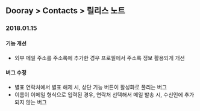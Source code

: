 ## Dooray > Contacts > 릴리스 노트

### 2018.01.15
#### 기능 개선
- 외부 메일 주소를 주소록에 추가한 경우 프로필에서 주소록 정보 활용되게 개선  

#### 버그 수정 
- 별표 연락처에서 별표 해제 시, 상단 기능 버튼이 활성화로 풀리는 버그 
- 이름이 이메일 형식으로 입력된 경우, 연락처 선택해서 메일 발송 시, 수신인에 추가되지 않는 버그
